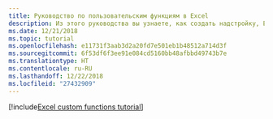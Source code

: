 ```yaml
---
title: Руководство по пользовательским функциям в Excel
description: Из этого руководства вы узнаете, как создать надстройку, Excel, содержащую пользовательские функции, которые могут выполнять вычисления, запрашивать или передавать веб-данные.
ms.date: 12/21/2018
ms.topic: tutorial
ms.openlocfilehash: e11731f3aab3d2a20fd7e501eb1b48512a714d3f
ms.sourcegitcommit: 6f53df6f3ee91e084cd5160bb48afbbd49743b7e
ms.translationtype: HT
ms.contentlocale: ru-RU
ms.lasthandoff: 12/22/2018
ms.locfileid: "27432909"
---
```

[!include[Excel custom functions tutorial](../includes/file-tutorial-excel-custom-functions.md)]